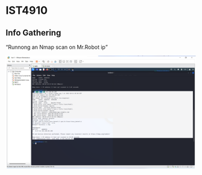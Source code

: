 # IST4910
<h2>Info Gathering</h2>
<q>Runnong an Nmap scan on Mr.Robot ip</q>
<p>
<img src="Images/mrR.png">
</p>
